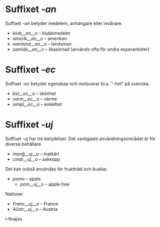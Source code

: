# Suffixet *-an*

Suffixet *-an* betyder medelem, anhängare eller invånare.

- *klub__an__o*    – klubbmedelm
- *amerik__an__o*  – amerikan
- *samland__an__o* – landsman
- *samide__an__o*  – likasinnad (används ofta för andra esperantister)
 

# Suffixet *-ec*

Suffixet *-ec* betyder egenskap och motsvarar bl.a. "-het" på svenska.

- *bel__ec__o*   – skönhet
- *varm__ec__o*  – värme
- *simpl__ec__o* – enkelhet
 

# Suffixet *-uj*

Suffixet *-uj* har tre betydelser. Det vanligaste användningsområdet är för diverse behållare.

- *manĝ__uj__o*  – matkärl
- *cindr__uj__o* – askkopp

Det kan också användas för fruktträd och buskar.

- *pomo*   – apple
	- *pom__uj__o*   – apple tree

Nationer

- *Franc__uj__o* – France
- *Aŭstr__uj__o* – Austria

i-finajxo
